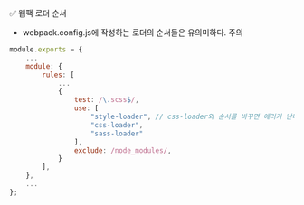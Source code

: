 ✅ 웹팩 로더 순서
* webpack.config.js에 작성하는 로더의 순서들은 유의미하다. 주의
```javascript
module.exports = {
    ...
    module: {
        rules: [
            ...
            {
                test: /\.scss$/,
                use: [
                    "style-loader", // css-loader와 순서를 바꾸면 에러가 난다.
                    "css-loader",
                    "sass-loader"
                ],
                exclude: /node_modules/,
            }
        ],
    },
    ...
};
```